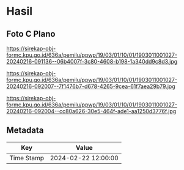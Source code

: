# Hasil

## Foto C Plano

https://sirekap-obj-formc.kpu.go.id/636a/pemilu/ppwp/19/03/01/10/01/1903011001027-20240216-091136--06b4007f-3c80-4608-b198-1a340dd9c8d3.jpg

https://sirekap-obj-formc.kpu.go.id/636a/pemilu/ppwp/19/03/01/10/01/1903011001027-20240216-092007--7f1476b7-d678-4265-9cea-61f7aea29b79.jpg

https://sirekap-obj-formc.kpu.go.id/636a/pemilu/ppwp/19/03/01/10/01/1903011001027-20240216-092004--cc80a626-30e5-464f-ade1-aa1250d3776f.jpg


## Metadata

| Key        | Value               |
| ---------- | ------------------- |
| Time Stamp | 2024-02-22 12:00:00 |



